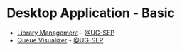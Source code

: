 # Desktop Application - Basic
  - [Library Management](https://github.com/UG-SEP/library_management) - [@UG-SEP](https://github.com/UG-SEP)
  - [Queue Visualizer](https://github.com/UG-SEP/Queue-Visualizer) - [@UG-SEP](https://github.com/UG-SEP)